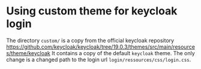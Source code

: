 # Using custom theme for keycloak login

The directory `custom/` is a copy from the official keycloak repository https://github.com/keycloak/keycloak/tree/19.0.3/themes/src/main/resources/theme/keycloak
It contains a copy of the default `keycloak` theme. 
The only change is a changed path to the login url `login/ressources/css/login.css`.